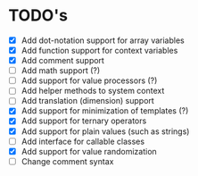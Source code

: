 # TODO's

- [x] Add dot-notation support for array variables
- [x] Add function support for context variables
- [x] Add comment support
- [ ] Add math support (?)
- [ ] Add support for value processors (?)
- [ ] Add helper methods to system context
- [ ] Add translation (dimension) support
- [x] Add support for minimization of templates (?)
- [x] Add support for ternary operators
- [x] Add support for plain values (such as strings)
- [ ] Add interface for callable classes
- [x] Add support for value randomization
- [ ] Change comment syntax
